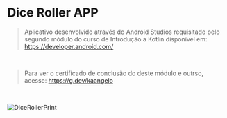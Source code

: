 # Dice Roller APP
> Aplicativo desenvolvido através do Android Studios requisitado pelo segundo módulo do curso de Introdução a Kotlin disponível em: https://developer.android.com/
<br>

> Para ver o certificado de conclusão do deste módulo e outrso, acesse: https://g.dev/kaangelo
<br>

![DiceRollerPrint](https://github.com/Kakventura/DiceRollerApp/assets/125403596/5d256845-89ee-4993-a950-aa43b16f48e9)


